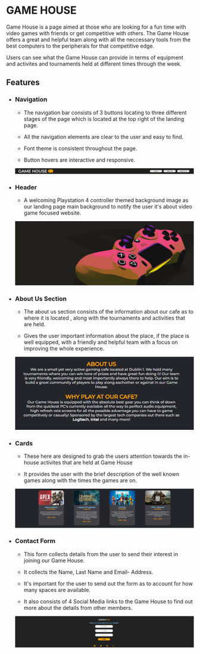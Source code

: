 # GAME HOUSE #

Game House is a page aimed at those who are looking for a fun time with video games with friends or get competitive with others. The Game House offers a great and helpful team along with all the neccessary tools from the best computers to the peripherals for that competitive edge.  

Users can see what the Game House can provide in terms of equipment and activites and tournaments held at different times
through the week.


## Features ##

* ### Navigation ###

  * The navigation bar consists of 3 buttons locating to three different stages of the page which is located at the top right of the landing page.

  * All the navigation elements are clear to the user and easy to find.

  * Font theme is consistent throughout the page.

  * Button hovers are interactive and responsive.

  ![ScreenShot](./readme-images/nav-bar.png)

* ### Header ### 

  * A welcoming Playstation 4 controller themed background image as our landing page main background to notify the user   it's about video game focused website.

  ![ScreenShot](./readme-images/header-background.png)

* ### About Us Section ###

  * The about us section consists of the information about our cafe as to where it is located , along with the tournaments and activities that are held.

  * Gives the user important information about the place, if the place is well equipped, with a friendly and helpful team with a focus on improving the whole experience.

  ![ScreenShot](./readme-images/About%20us.png)

* ### Cards ### 

  * These here are designed to grab the users attention towards the in-house activites that are held at Game House

  * It provides the user with the brief description of the well known games along with the times the games are on.

  ![ScreenShot](./readme-images/activity-cards.png)

* ### Contact Form ###

  * This form collects details from the user to send their interest in joining our Game House.

  * It collects the Name, Last Name and Email- Address.

  * It's important for the user to send out the form as to account for how many spaces are available.

  * It also consists of 4 Social Media links to the Game House to find out more about the details from other members.

  ![ScreenShot](./readme-images/contact-%20form.png)